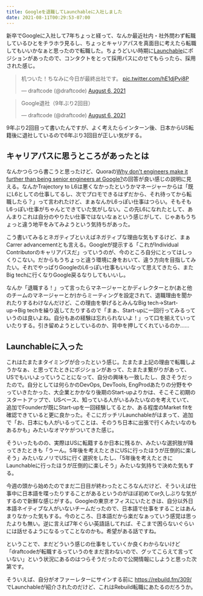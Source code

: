 ```yaml
---
title: Googleを退職してLaunchableに入社しました
date: 2021-08-11T00:29:53-07:00
---
```

新卒でGoogleに入社して7年ちょっと経って、なんか最近社内・社外問わず転職しているひとをチラホラ見るし、ちょっとキャリアパスを真面目に考えたら転職してもいいかなぁと思ったので転職した。ちょうどいい時期に[Launchable](https://www.launchableinc.com/)にポジションがあったので、コンタクトをとって採用パスにのせてもらったら、採用された感じ。

<blockquote class="twitter-tweet"><p lang="ja" dir="ltr">机ついた！ちなみに今日が最終出社です。 <a href="https://t.co/hE1djPvi8P">pic.twitter.com/hE1djPvi8P</a></p>&mdash; draftcode (@draftcode) <a href="https://twitter.com/draftcode/status/1423698264952512516?ref_src=twsrc%5Etfw">August 6, 2021</a></blockquote> <script async src="https://platform.twitter.com/widgets.js" charset="utf-8"></script>

<blockquote class="twitter-tweet"><p lang="ja" dir="ltr">Google退社（9年ぶり2回目）</p>&mdash; draftcode (@draftcode) <a href="https://twitter.com/draftcode/status/1423738230478827521?ref_src=twsrc%5Etfw">August 6, 2021</a></blockquote> <script async src="https://platform.twitter.com/widgets.js" charset="utf-8"></script>

9年ぶり2回目って書いたんですが、よく考えたらインターン後、日本からUS転籍後に退社しているので6年ぶり3回目が正しい気がする。

## キャリアパスに思うところがあったとは

なんかつらつら書こうと思ったけど、Quoraの[Why don't engineers make it further than being senior engineers at Google?](https://qr.ae/pGgSbC)の回答が良い感じの説明に見える。なんかTrajectory to L6は悪くなかったというかマネージャーからは「既にL6としての仕事してるし、次でプロモできるはずだから、それ待ってから転職したら？」って言われたけど、まぁなんかL6っぽい仕事はつらい。そもそもL6っぽい仕事がちゃんとできていた気がしない。この先L6になれたとして、あんまりこれは自分のやりたい仕事ではないなぁという感じがして、じゃあもうちょっと違う地平をみてみようという気持ちがあった。

こう書いてみるとネガティブといえばネガティブな理由な気もするけど、まぁCarrer advancementとも言える。Googleが提示する「これがIndividual Contributorのキャリアパスだ」っていうのが、今のところ自分にとってはしっくりこない。だからもうちょっと違う環境に身をおいて、違う方向を目指してみたい。それでやっぱりGoogleのL6っぽい仕事もいいなって思えてきたら、またBig techに行くなりGoogle戻るなりしてもいいし。

なんか「退職する！」って言ったらマネージャーとかディレクターとか(あと他のチームのマネージャーとか)からミーティングを設定されて、退職理由を聞かれたりするわけなんだけど、この理由を挙げるとみんなBig tech→Start-up→Big techを繰り返してたりするので「まぁ、Start-upに一回行ってみるっていうのは良いよね。自分もあの経験は忘れられないよ！」って口を揃えていっていたりする。引き留めようとしているのか、背中を押してくれているのか……

## Launchableに入った

これはたまたまタイミングが合ったという感じ。たまたま上記の理由で転職しようかなぁ、と思ってたときにポジションがあって、たまたま繋がりがあって、USでもいいよっていうことになって、自分の興味も一致したし、良さそうだったので。自分としては何らかのDevOps, DevTools, EngProdあたりの分野をやっていきたかった、大企業とかかなり後期のStart-upよりかは、そこそこ初期のスタートアップで、USベース、知っている人がいるみたいなのを考えていて、追加でFounderが既にStart-upを一回経験してるとか、ある程度のMarket fitを確認できていると更に良かった。そこにガッチリLaunchableがはまって、追加で「お、日本にも人がいるってことは、そのうち日本に出張で行くみたいなのもあるかも」みたいなオマケがついてきた感じ。

そういったものの、実際はUSに転籍するか日本に残るか、みたいな選択肢が降ってきたときも「うーん。5年後を考えたときにUSに行ったほうが圧倒的に楽しそう」みたいなノリでUSに行く選択をしたし、「5年後を考えたときにLaunchableに行ったほうが圧倒的に楽しそう」みたいな気持ちで決めた気もする。

今週の頭から始めたのでまだ二日目が終わったところなんだけど、そういえば仕事中に日本語を喋ったりすることがあるというのがほぼ初めてor久しぶりな気がするので新鮮な感じがする。Googleの東京オフィスにいたときは、自分以外日本語ネイティブな人がいないチームだったので、日本語で仕事をすることはあんまりなかった気もする。今のところ、日本語だから楽だなぁっていう感覚は思ったよりも無い。逆に言えば7年ぐらい英語話してれば、そこまで困らないぐらいには話せるようになるってことなのかも。希望がある話ですね。

ということで、まだどういう感じの仕事をしていくか良くわからないけど「draftcodeが転職するっていうのをまだ言わないので、グッてこらえて言っていない」という状況にあるのはつらそうだったので公開情報にしようと思った次第です。

そういえば、自分がオファーレターにサインする前に https://rebuild.fm/309/ でLaunchableが紹介されたのだけど、これはRebuild転職にあたるのだろうか。